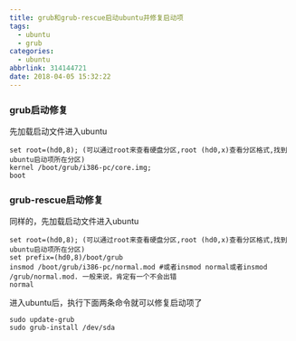 ```yaml
---
title: grub和grub-rescue启动ubuntu并修复启动项
tags:
  - ubuntu
  - grub
categories:
  - ubuntu
abbrlink: 314144721
date: 2018-04-05 15:32:22
---
```


### grub启动修复
<!-- more -->
先加载启动文件进入ubuntu
``` 
set root=(hd0,8); (可以通过root来查看硬盘分区,root (hd0,x)查看分区格式,找到ubuntu启动项所在分区)
kernel /boot/grub/i386-pc/core.img;
boot
```

    
### grub-rescue启动修复

同样的，先加载启动文件进入ubuntu
``` 
set root=(hd0,8); (可以通过root来查看硬盘分区,root (hd0,x)查看分区格式,找到ubuntu启动项所在分区)
set prefix=(hd0,8)/boot/grub
insmod /boot/grub/i386-pc/normal.mod #或者insmod normal或者insmod /grub/normal.mod. 一般来说，肯定有一个不会出错
normal
```

进入ubuntu后，执行下面两条命令就可以修复启动项了
``` 
sudo update-grub
sudo grub-install /dev/sda
```